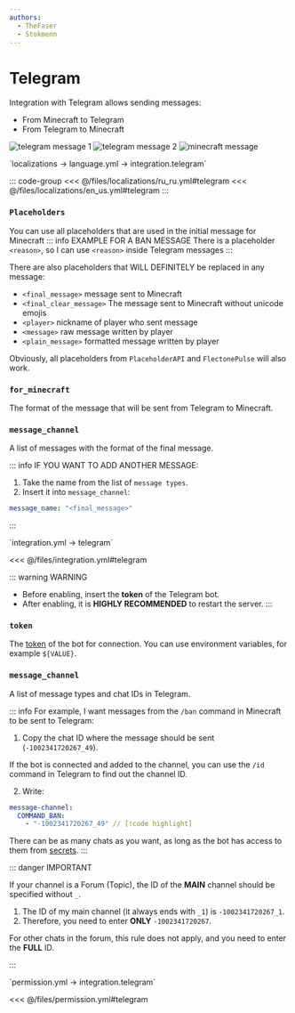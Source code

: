 ```yaml
---
authors:
  - TheFaser
  - Stokmenn
---
```


# Telegram

Integration with Telegram allows sending messages:
- From Minecraft to Telegram
- From Telegram to Minecraft

![telegram message 1](/telegrammessage1.png)
![telegram message 2](/telegrammessage2.png)
![minecraft message](/telegramminecraftmessage.png)

<!--@include: @/parts/messageTag.md-->

[//]: # (localization)
<!--@include: @/parts/words.md#localization--> 
<!--@include: @/parts/words.md#path--> `localizations → language.yml → integration.telegram`

<!--@include: @/parts/words.md#default--> 

::: code-group
<<< @/files/localizations/ru_ru.yml#telegram
<<< @/files/localizations/en_us.yml#telegram
:::

### `Placeholders`

You can use all placeholders that are used in the initial message for Minecraft
::: info EXAMPLE FOR A BAN MESSAGE
There is a placeholder `<reason>`, so I can use `<reason>` inside Telegram messages
:::

There are also placeholders that WILL DEFINITELY be replaced in any message:
- `<final_message>` message sent to Minecraft
- `<final_clear_message>` The message sent to Minecraft without unicode emojis
- `<player>` nickname of player who sent message
- `<message>` raw message written by player
- `<plain_message>` formatted message written by player

Obviously, all placeholders from `PlaceholderAPI` and `FlectonePulse` will also work.

### `for_minecraft`

The format of the message that will be sent from Telegram to Minecraft.

### `message_channel`

A list of messages with the format of the final message.

::: info IF YOU WANT TO ADD ANOTHER MESSAGE:
1. Take the name from the list of `message types`.
2. Insert it into `message_channel`:
```yaml
message_name: "<final_message>"
```
:::

[//]: # (integration.yml)
<!--@include: @/parts/words.md#setting-->
<!--@include: @/parts/words.md#path--> `integration.yml → telegram`

<!--@include: @/parts/words.md#default-->
<<< @/files/integration.yml#telegram

<!--@include: @/parts/enable.md-->

::: warning WARNING
- Before enabling, insert the **token** of the Telegram bot.
- After enabling, it is **HIGHLY RECOMMENDED** to restart the server.
  :::

### `token`

The [token](https://core.telegram.org/bots/faq#how-do-i-create-a-bot) of the bot for connection. You can use environment variables, for example `${VALUE}`.

### `message_channel`

A list of message types and chat IDs in Telegram.

::: info For example, I want messages from the `/ban` command in Minecraft to be sent to Telegram:
1. Copy the chat ID where the message should be sent (`-1002341720267_49`).

If the bot is connected and added to the channel, you can use the `/id` command in Telegram to find out the channel ID.

2. Write:
```yaml
message-channel:
  COMMAND_BAN:
    - "-1002341720267_49" // [!code highlight]
```

There can be as many chats as you want, as long as the bot has access to them from [secrets](/docs/secrets/telegram/).
:::

::: danger IMPORTANT

If your channel is a Forum (Topic), the ID of the **MAIN** channel should be specified without `_`.

1. The ID of my main channel (it always ends with `_1`) is `-1002341720267_1`.
2. Therefore, you need to enter **ONLY** `-1002341720267`.

For other chats in the forum, this rule does not apply, and you need to enter the **FULL** ID.

:::

<!--@include: @/parts/destination.md-->

[//]: # (permission.yml)
<!--@include: @/parts/words.md#permission-->
<!--@include: @/parts/words.md#path--> `permission.yml → integration.telegram`

<!--@include: @/parts/words.md#default-->
<<< @/files/permission.yml#telegram

<!--@include: @/parts/permission/permissionTier3.md-->